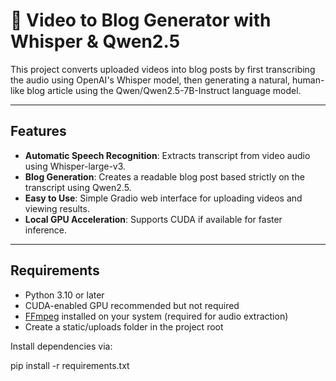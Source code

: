 # 🎥 Video to Blog Generator with Whisper & Qwen2.5

This project converts uploaded videos into blog posts by first transcribing the audio using OpenAI's Whisper model, then generating a natural, human-like blog article using the Qwen/Qwen2.5-7B-Instruct language model.

---

## Features

- **Automatic Speech Recognition**: Extracts transcript from video audio using Whisper-large-v3.
- **Blog Generation**: Creates a readable blog post based strictly on the transcript using Qwen2.5.
- **Easy to Use**: Simple Gradio web interface for uploading videos and viewing results.
- **Local GPU Acceleration**: Supports CUDA if available for faster inference.

---

## Requirements

- Python 3.10 or later
- CUDA-enabled GPU recommended but not required
- [FFmpeg](https://ffmpeg.org/) installed on your system (required for audio extraction)
- Create a static/uploads folder in the project root

Install dependencies via:

pip install -r requirements.txt
